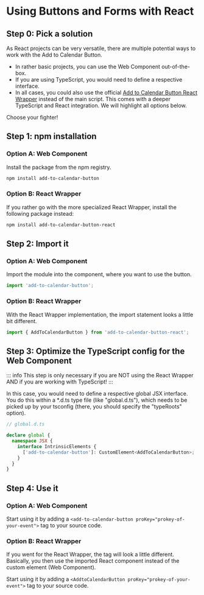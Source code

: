 
# Using Buttons and Forms with React

## Step 0: Pick a solution
As React projects can be very versatile, there are multiple potential ways to work with the Add to Calendar Button.

* In rather basic projects, you can use the Web Component out-of-the-box.
* If you are using TypeScript, you would need to define a respective interface.
* In all cases, you could also use the official [Add to Calendar Button React Wrapper](https://github.com/add2cal/add-to-calendar-button-react) instead of the main script. This comes with a deeper TypeScript and React integration.
We will highlight all options below.

Choose your fighter!

## Step 1: npm installation

### Option A: Web Component

Install the package from the npm registry.

```bash
npm install add-to-calendar-button
```

### Option B: React Wrapper

If you rather go with the more specialized React Wrapper, install the following package instead:

```bash
npm install add-to-calendar-button-react
```

## Step 2: Import it

### Option A: Web Component

Import the module into the component, where you want to use the button.

```typescript
import 'add-to-calendar-button';
```

### Option B: React Wrapper

With the React Wrapper implementation, the import statement looks a little bit different.

```typescript
import { AddToCalendarButton } from 'add-to-calendar-button-react';
```

## Step 3: Optimize the TypeScript config for the Web Component

::: info
This step is only necessary if you are NOT using the React Wrapper AND if you are working with TypeScript!
:::

In this case, you would need to define a respective global JSX interface. You do this within a *.d.ts type file (like "global.d.ts"), which needs to be picked up by your tsconfig (there, you should specify the "typeRoots" option).

```typescript
// global.d.ts

declare global {
  namespace JSX {
    interface IntrinsicElements {
      ['add-to-calendar-button']: CustomElement<AddToCalendarButton>;
    }
  }
}
```

## Step 4: Use it

### Option A: Web Component

Start using it by adding a `<add-to-calendar-button proKey="prokey-of-your-event">` tag to your source code.

### Option B: React Wrapper
If you went for the React Wrapper, the tag will look a little different. Basically, you then use the imported React component instead of the custom element (Web Component).

Start using it by adding a `<AddtoCalendarButton proKey="prokey-of-your-event">` tag to your source code.
